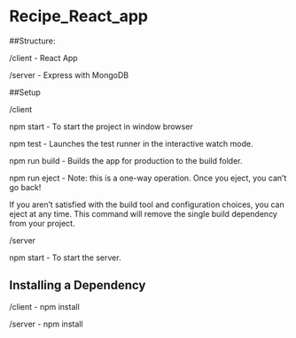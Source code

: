 # Recipe_React_app

##Structure:

/client - React App

/server - Express with MongoDB

##Setup

/client 

npm start - To start the project in window browser

npm test  - Launches the test runner in the interactive watch mode.

npm run build - Builds the app for production to the build folder.

npm run eject  - Note: this is a one-way operation. Once you eject, you can’t go back!

If you aren’t satisfied with the build tool and configuration choices, you can eject at any time. This command will remove the single build dependency from your project.

/server

npm start - To start the server.

## Installing a Dependency

/client - npm install 

/server - npm install 


